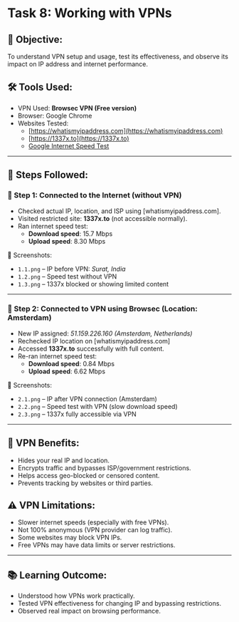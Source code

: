 # Task 8: Working with VPNs

## 🎯 Objective:
To understand VPN setup and usage, test its effectiveness, and observe its impact on IP address and internet performance.

## 🛠 Tools Used:
- VPN Used: **Browsec VPN (Free version)**
- Browser: Google Chrome
- Websites Tested:
  - [https://whatismyipaddress.com](https://whatismyipaddress.com)
  - [https://1337x.to](https://1337x.to)
  - [Google Internet Speed Test](https://www.google.com/search?q=internet+speed+test)

---

## 🧾 Steps Followed:

### 🔹 Step 1: Connected to the Internet (without VPN)
- Checked actual IP, location, and ISP using [whatismyipaddress.com].
- Visited restricted site: **1337x.to** (not accessible normally).
- Ran internet speed test:
  - **Download speed**: 15.7 Mbps
  - **Upload speed**: 8.30 Mbps

📸 Screenshots:
- `1.1.png` – IP before VPN: *Surat, India*
- `1.2.png` – Speed test without VPN
- `1.3.png` – 1337x blocked or showing limited content

---

### 🔹 Step 2: Connected to VPN using Browsec (Location: Amsterdam)
- New IP assigned: *51.159.226.160 (Amsterdam, Netherlands)*
- Rechecked IP location on [whatismyipaddress.com]
- Accessed **1337x.to** successfully with full content.
- Re-ran internet speed test:
  - **Download speed**: 0.84 Mbps
  - **Upload speed**: 6.62 Mbps

📸 Screenshots:
- `2.1.png` – IP after VPN connection (Amsterdam)
- `2.2.png` – Speed test with VPN (slow download speed)
- `2.3.png` – 1337x fully accessible via VPN

---

## 🔐 VPN Benefits:
- Hides your real IP and location.
- Encrypts traffic and bypasses ISP/government restrictions.
- Helps access geo-blocked or censored content.
- Prevents tracking by websites or third parties.

## ⚠️ VPN Limitations:
- Slower internet speeds (especially with free VPNs).
- Not 100% anonymous (VPN provider can log traffic).
- Some websites may block VPN IPs.
- Free VPNs may have data limits or server restrictions.

---

## 📚 Learning Outcome:
- Understood how VPNs work practically.
- Tested VPN effectiveness for changing IP and bypassing restrictions.
- Observed real impact on browsing performance.
